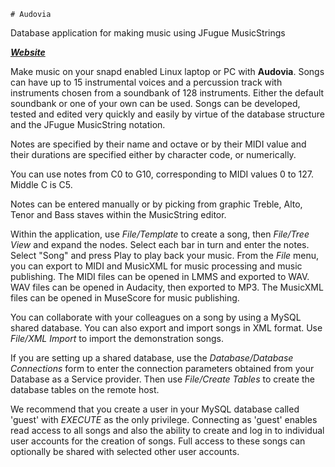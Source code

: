 	# Audovia
Database application for making music using JFugue MusicStrings

**_[Website](http://audovia.com/)_**

Make music on your snapd enabled Linux laptop or PC with **Audovia**.  Songs can have up to 15 instrumental voices and a percussion track with instruments chosen from a soundbank of 128 instruments.  Either the default soundbank or one of your own can be used.  Songs can be developed, tested and edited very quickly and easily by virtue of the database structure and the JFugue MusicString notation.

Notes are specified by their name and octave or by their MIDI value and their durations are specified either by character code, or numerically.

You can use notes from C0 to G10, corresponding to MIDI values 0 to 127.  Middle C is C5.

Notes can be entered manually or by picking from graphic Treble, Alto, Tenor and Bass staves within the MusicString editor.

Within the application, use *File/Template* to create a song, then *File/Tree View* and expand the nodes.  Select each bar in turn and enter the notes.  Select "Song" and press Play to play back your music.  From the *File* menu, you can export to MIDI and MusicXML for music processing and music publishing.  The MIDI files can be opened in LMMS and exported to WAV.  WAV files can be opened in Audacity, then exported to MP3.  The MusicXML files can be opened in MuseScore for music publishing.

You can collaborate with your colleagues on a song by using a MySQL shared database.  You can also export and import songs in XML format.  Use *File/XML Import* to import the demonstration songs.

If you are setting up a shared database, use the *Database/Database Connections* form to enter the connection parameters obtained from your Database as a Service provider.  Then use *File/Create Tables* to create the database tables on the remote host.

We recommend that you create a user in your MySQL database called 'guest' with *EXECUTE* as the only privilege.  Connecting as 'guest' enables read access to all songs and also the ability to create and log in to individual user accounts for the creation of songs.  Full access to these songs can optionally be shared with selected other user accounts.
